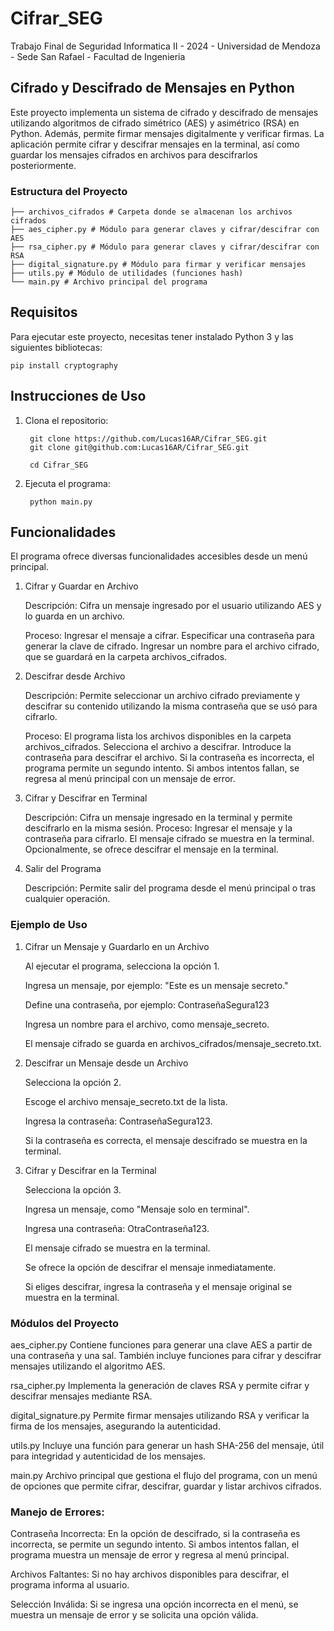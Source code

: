 # Cifrar_SEG

Trabajo Final de Seguridad Informatica II - 2024 - Universidad de Mendoza - Sede San Rafael - Facultad de Ingenieria

## Cifrado y Descifrado de Mensajes en Python

Este proyecto implementa un sistema de cifrado y descifrado de mensajes utilizando algoritmos de cifrado simétrico (AES) y asimétrico (RSA) en Python. Además, permite firmar mensajes digitalmente y verificar firmas. La aplicación permite cifrar y descifrar mensajes en la terminal, así como guardar los mensajes cifrados en archivos para descifrarlos posteriormente.

### Estructura del Proyecto

    ├── archivos_cifrados # Carpeta donde se almacenan los archivos cifrados 
    ├── aes_cipher.py # Módulo para generar claves y cifrar/descifrar con AES
    ├── rsa_cipher.py # Módulo para generar claves y cifrar/descifrar con RSA 
    ├── digital_signature.py # Módulo para firmar y verificar mensajes 
    ├── utils.py # Módulo de utilidades (funciones hash) 
    └── main.py # Archivo principal del programa

## Requisitos

Para ejecutar este proyecto, necesitas tener instalado Python 3 y las siguientes bibliotecas:

    pip install cryptography

## Instrucciones de Uso

1. Clona el repositorio:

        git clone https://github.com/Lucas16AR/Cifrar_SEG.git
        git clone git@github.com:Lucas16AR/Cifrar_SEG.git

        cd Cifrar_SEG

2. Ejecuta el programa:

        python main.py

## Funcionalidades

El programa ofrece diversas funcionalidades accesibles desde un menú principal.

1. Cifrar y Guardar en Archivo

    Descripción: Cifra un mensaje ingresado por el usuario utilizando AES y lo guarda en un archivo.

    Proceso:
        Ingresar el mensaje a cifrar.
        Especificar una contraseña para generar la clave de cifrado.
        Ingresar un nombre para el archivo cifrado, que se guardará en la carpeta archivos_cifrados.

3. Descifrar desde Archivo

    Descripción: Permite seleccionar un archivo cifrado previamente y descifrar su contenido utilizando la misma contraseña que se usó para cifrarlo.

    Proceso:
        El programa lista los archivos disponibles en la carpeta archivos_cifrados.
        Selecciona el archivo a descifrar.
        Introduce la contraseña para descifrar el archivo.
        Si la contraseña es incorrecta, el programa permite un segundo intento.
        Si ambos intentos fallan, se regresa al menú principal con un mensaje de error.

4. Cifrar y Descifrar en Terminal

    Descripción: Cifra un mensaje ingresado en la terminal y permite descifrarlo en la misma sesión.
    Proceso:
        Ingresar el mensaje y la contraseña para cifrarlo.
        El mensaje cifrado se muestra en la terminal.
        Opcionalmente, se ofrece descifrar el mensaje en la terminal.

5. Salir del Programa

    Descripción: Permite salir del programa desde el menú principal o tras cualquier operación.

### Ejemplo de Uso

1. Cifrar un Mensaje y Guardarlo en un Archivo

    Al ejecutar el programa, selecciona la opción 1.

    Ingresa un mensaje, por ejemplo: "Este es un mensaje secreto."

    Define una contraseña, por ejemplo: ContraseñaSegura123

    Ingresa un nombre para el archivo, como mensaje_secreto.

    El mensaje cifrado se guarda en archivos_cifrados/mensaje_secreto.txt.

2. Descifrar un Mensaje desde un Archivo

    Selecciona la opción 2.
   
    Escoge el archivo mensaje_secreto.txt de la lista.

    Ingresa la contraseña: ContraseñaSegura123.

    Si la contraseña es correcta, el mensaje descifrado se muestra en la terminal.

3. Cifrar y Descifrar en la Terminal

    Selecciona la opción 3.
   
    Ingresa un mensaje, como "Mensaje solo en terminal".

    Ingresa una contraseña: OtraContraseña123.

    El mensaje cifrado se muestra en la terminal.

    Se ofrece la opción de descifrar el mensaje inmediatamente.
   
    Si eliges descifrar, ingresa la contraseña y el mensaje original se muestra en la terminal.

### Módulos del Proyecto

aes_cipher.py
    Contiene funciones para generar una clave AES a partir de una contraseña y una sal. También incluye funciones para cifrar y descifrar mensajes utilizando el algoritmo AES.

rsa_cipher.py
    Implementa la generación de claves RSA y permite cifrar y descifrar mensajes mediante RSA.

digital_signature.py
    Permite firmar mensajes utilizando RSA y verificar la firma de los mensajes, asegurando la autenticidad.

utils.py
    Incluye una función para generar un hash SHA-256 del mensaje, útil para integridad y autenticidad de los mensajes.

main.py
    Archivo principal que gestiona el flujo del programa, con un menú de opciones que permite cifrar, descifrar, guardar y listar archivos cifrados.

### Manejo de Errores:

Contraseña Incorrecta: En la opción de descifrado, si la contraseña es incorrecta, se permite un segundo intento. Si ambos intentos fallan, el programa muestra un mensaje de error y regresa al menú principal.

Archivos Faltantes: Si no hay archivos disponibles para descifrar, el programa informa al usuario.

Selección Inválida: Si se ingresa una opción incorrecta en el menú, se muestra un mensaje de error y se solicita una opción válida.
